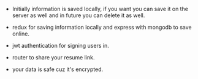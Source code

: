 * Initially information is saved locally, if you want you can save it on the server as well and in future you can delete it as well.

* redux for saving information locally and express with mongodb to save online.
* jwt authentication for signing users in.
* router to share your resume link.
* your data is safe cuz it's encrypted.
